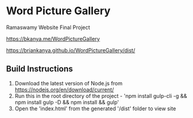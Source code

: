 # Word Picture Gallery
Ramaswamy Website Final Project

https://bkanya.me/WordPictureGallery

https://briankanya.github.io/WordPictureGallery/dist/

## Build Instructions

1. Download the latest version of Node.js from https://nodejs.org/en/download/current/
2. Run this in the root directory of the project - 'npm install gulp-cli -g && npm install gulp -D && npm install && gulp'
3. Open the 'index.html' from the generated '/dist' folder to view site
